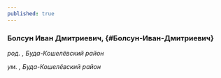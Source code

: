 ```yaml
---
published: true
---
```


### Болсун Иван Дмитриевич,  {#Болсун-Иван-Дмитриевич}

_род. , Буда-Кошелёвский район_

_ум. , Буда-Кошелёвский район_

